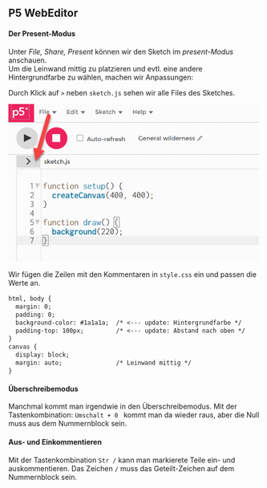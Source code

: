 ## P5 WebEditor

#### Der Present-Modus

Unter *File, Share, Present* können wir den Sketch im *present-Modus* anschauen.  
Um die Leinwand mittig zu platzieren und evtl. eine andere Hintergrundfarbe zu wählen, machen wir Anpassungen:

Durch Klick auf `>` neben `sketch.js` sehen wir alle Files des Sketches.

<img src="./bild1.png" width="500px">

Wir fügen die Zeilen mit den Kommentaren in `style.css` ein und passen die Werte an.

```
html, body {
  margin: 0;
  padding: 0;
  background-color: #1a1a1a;  /* <--- update: Hintergrundfarbe */
  padding-top: 100px;         /* <--- update: Abstand nach oben */
}
canvas {
  display: block;
  margin: auto;               /* Leinwand mittig */
}
```


#### Überschreibemodus
 
Manchmal kommt man irgendwie in den Überschreibemodus. Mit der Tastenkombination: `Umschalt + 0 ` kommt man da wieder raus, aber die Null muss aus dem Nummernblock sein.

#### Aus- und Einkommentieren

Mit der Tastenkombination `Str /`  kann man markierete Teile ein- und auskommentieren. Das Zeichen `/`  muss das Geteilt-Zeichen auf
dem Nummernblock sein.


 
 
 


